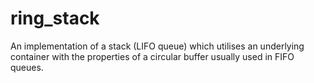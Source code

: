 # ring_stack
An implementation of a stack (LIFO queue) which utilises an underlying container with the properties of a circular buffer usually used in FIFO queues.

